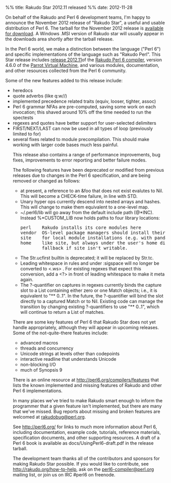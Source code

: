 %% title: Rakudo Star 2012.11 released
%% date: 2012-11-28

On behalf of the Rakudo and Perl 6 development teams, I'm happy to announce the November 2012 release of "Rakudo Star", a useful and usable distribution of Perl 6.  The tarball for the November 2012 release is <a href="http://github.com/rakudo/star/downloads">available for download</a>.  A Windows .MSI version of Rakudo star will usually appear in the downloads area shortly after the tarball release.

In the Perl 6 world, we make a distinction between the language ("Perl 6") and specific implementations of the language such as "Rakudo Perl".  This Star release includes <a href="https://github.com/rakudo/rakudo/blob/nom/docs/announce/2012.11 ">release 2012.11</a>of the <a href="http://github.com/rakudo/rakudo ">Rakudo Perl 6 compiler</a>, version 4.6.0 of the <a href="http://parrot.org/">Parrot Virtual Machine</a>, and various modules, documentation, and other resources collected from the Perl 6 community.

Some of the new features added to this release include:

<ul><li>heredocs</li>
<li>quote adverbs (like q:w//)</li>
<li>implemented precedence related traits (equiv, looser, tighter, assoc)</li>
<li>Perl 6 grammar NFAs are pre-computed, saving some work on each  invocation; this shaved around 10% off the time needed to run the spectests</li>
<li>regexes and quotes have better support for user-selected delimiters</li>
<li>FIRST/NEXT/LAST can now be used in all types of loop (previously limited to for)</li>
<li>several fixes related to module precompilation. This should make working with larger code bases much less painful.</li>

This release also contains a range of performance improvements, bug fixes, improvements to error reporting and better failure modes.

The following features have been deprecated or modified from previous releases due to changes in the Perl 6 specification, and are being removed or changed as follows:

<ul>
<li> at present, a reference to an &amp;foo that does not exist evalutes to Nil. This will become a CHECK-time failure, in line with STD.</li>
<li>Unary hyper ops currently descend into nested arrays and hashes.  This will change to make them equivalent to a one-level map.</li>
<li>~/.perl6/lib will go away from the default include path (@*INC).
  Instead %*CUSTOM_LIB now holds paths to four library locations:
<pre>
perl    Rakudo installs its core modules here
vendor  OS-level package managers should install their modules here
site    for local module installations (e.g. with panda or ufo)
home    like site, but always under the user's home directory.
        fallback if site isn't writable.
</pre>
</li>
<li>The Str.ucfirst builtin is deprecated; it will be replaced by Str.tc.</li>
<li> Leading whitespace in rules and under :sigspace will no longer be converted to &lt;.ws&gt; .  For existing regexes that expect this conversion, add a &lt;?&gt; in front of leading whitespace to make it meta again.</li>
<li>The ?-quantifier on captures in regexes currently binds the capture  slot to a List containing either zero or one Match objects; i.e., it is equivalent to "** 0..1".  In the future, the ?-quantifier will bind the slot directly to a captured Match or to Nil.  Existing code can manage the transition by changing existing ?-quantifiers to use "** 0..1", which will continue to return a List of matches.</li>
</ul>

There are some key features of Perl 6 that Rakudo Star does not yet handle appropriately, although they will appear in upcoming releases.  Some of the not-quite-there features include:

<ul>
  <li>advanced macros</li>
  <li>threads and concurrency</li>
  <li>Unicode strings at levels other than codepoints</li>
  <li>interactive readline that understands Unicode</li>
  <li>non-blocking I/O</li>
  <li>much of Synopsis 9</li>
</ul>

There is an online resource at http://perl6.org/compilers/features that lists the known implemented and missing features of Rakudo and other Perl 6 implementations.

In many places we've tried to make Rakudo smart enough to inform the programmer that a given feature isn't implemented, but there are many that we've missed.  Bug reports about missing and broken features are welcomed at <rakudobug@perl.org>.

See http://perl6.org/ for links to much more information about Perl 6, including documentation, example code, tutorials, reference materials, specification documents, and other supporting resources.  A draft of a Perl 6 book is available as docs/UsingPerl6-draft.pdf in the release tarball.

The development team thanks all of the contributors and sponsors for making Rakudo Star possible.  If you would like to contribute, see http://rakudo.org/how-to-help, ask on the perl6-compiler@perl.org mailing list, or join us on IRC #perl6 on freenode.
